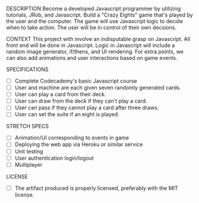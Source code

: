 DESCRIPTION
  Become a developed Javascript programmer by utilizing tutorials, JRob, and Javascript. Build a "Crazy Eights" game that's played by the user and the computer. The game will use Javascript logic to decide when to take action. The user will be in control of their own decsions.

CONTEXT
 This project with involve an indisputable grasp on Javascript. All front end will be done in Javascript. Logic in Javascript will include a random image generator, if/thens, and UI rendering. For extra points, we can also add animations and user interactions based on game events.

SPECIFICATIONS

 - [ ] Complete Codecademy's basic Javascript course
 - [ ] User and machine are each given seven randomly generated cards. 
 - [ ] User can play a card from their deck.
 - [ ] User can draw from the deck if they can't play a card.
 - [ ] User can pass if they cannot play a card after three draws.
 - [ ] User can set the suite if an eight is played.
 
 STRETCH SPECS

 - [ ] Animation/UI corresponding to events in game
 - [ ] Deploying the web app via Heroku or similar service
 - [ ] Unit testing
 - [ ] User authentication login/logout
 - [ ] Multiplayer
 
LICENSE
 
 - [ ] The artifact produced is properly licensed, preferably with the MIT license.
